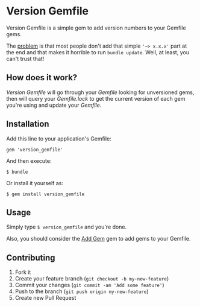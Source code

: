 # Version Gemfile

Version Gemfile is a simple gem to add version numbers to your Gemfile gems.

The [problem](http://tenderlovemaking.com/2012/12/18/rails-4-and-your-gemfile.html)
is that most people don't add that simple `'~> x.x.x'` part at the end and
that makes it horrible to run `bundle update`. Well, at least, you can't trust that!

## How does it work?

*Version Gemfile* will go through your *Gemfile* looking for unversioned
gems, then will query your *Gemfile.lock* to get the current version of each
gem you're using and update your *Gemfile*.

## Installation

Add this line to your application's Gemfile:

    gem 'version_gemfile'

And then execute:

    $ bundle

Or install it yourself as:

    $ gem install version_gemfile

## Usage

Simply type `$ version_gemfile` and you're done.

Also, you should consider the [Add Gem](https://github.com/abuiles/add_gem) gem to add gems to your Gemfile.

## Contributing

1. Fork it
2. Create your feature branch (`git checkout -b my-new-feature`)
3. Commit your changes (`git commit -am 'Add some feature'`)
4. Push to the branch (`git push origin my-new-feature`)
5. Create new Pull Request
